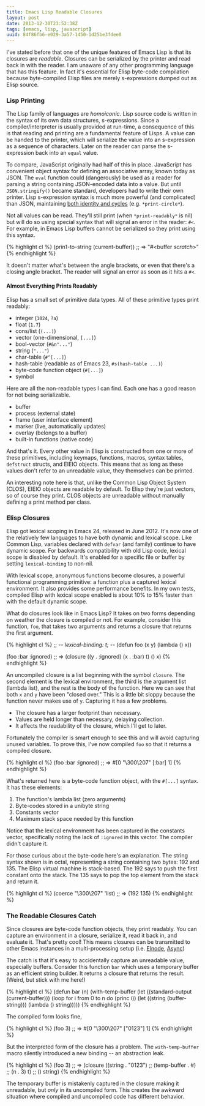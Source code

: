 ```yaml
---
title: Emacs Lisp Readable Closures
layout: post
date: 2013-12-30T23:52:38Z
tags: [emacs, lisp, javascript]
uuid: 84f86fb6-e029-3a57-1450-1d25be3fdee0
---
```


I've stated before that one of the unique features of Emacs Lisp is
that its closures are *readable*. Closures can be serialized by the
printer and read back in with the reader. I am unaware of any other
programming language that has this feature. In fact it's essential for
Elisp byte-code compilation because byte-compiled Elisp files are
merely s-expressions dumped out as Elisp source.

### Lisp Printing

The Lisp family of languages are *homoiconic*. Lisp source code is
written in the syntax of its own data structures, s-expressions. Since
a compiler/interpreter is usually provided at run-time, a consequence
of this is that reading and printing are a fundamental feature of
Lisps. A value can be handed to the printer, which will serialize the
value into an s-expression as a sequence of characters. Later on the
reader can parse the s-expression back into an `equal` value.

To compare, JavaScript originally had half of this in place.
JavaScript has convenient object syntax for defining an associative
array, known today as JSON. The `eval` function could (dangerously) be
used as a reader for parsing a string containing JSON-encoded data
into a value. But until `JSON.stringify()` became standard, developers
had to write their own printer. Lisp s-expression syntax is much more
powerful (and complicated) than JSON, maintaining
[both identity and cycles][print] (e.g. `*print-circle*`).

Not all values can be read. They'll still print (when `*print-readably*`
is nil) but will do so using special syntax that will signal an error
in the reader: `#<`. For example, in Emacs Lisp buffers cannot be
serialized so they print using this syntax.

{% highlight cl %}
(prin1-to-string (current-buffer))
;; => "#<buffer *scratch*>"
{% endhighlight %}

It doesn't matter what's between the angle brackets, or even that
there's a closing angle bracket. The reader will signal an error as
soon as it hits a `#<`.

#### Almost Everything Prints Readably

Elisp has a small set of primitive data types. All of these primitive
types print readably:

 * integer (`1024`, `?a`)
 * float (`1.7`)
 * cons/list (`(...)`)
 * vector (one-dimensional, `[...]`)
 * bool-vector (`#&n"..."`)
 * string (`"..."`)
 * char-table (`#^[...]`)
 * hash-table (readable as of Emacs 23, `#s(hash-table ...)`)
 * byte-code function object (`#[...]`)
 * symbol

Here are all the non-readable types I can find. Each one has a good
reason for not being serializable.

 * buffer
 * process (external state)
 * frame (user interface element)
 * marker (live, automatically updates)
 * overlay (belongs to a buffer)
 * built-in functions (native code)

And that's it. Every other value in Elisp is constructed from one or
more of these primitives, including keymaps, functions, macros, syntax
tables, `defstruct` structs, and EIEIO objects. This means that as
long as these values don't refer to an unreadable value, they
themselves can be printed.

An interesting note here is that, unlike the Common Lisp Object System
(CLOS), EIEIO objects are readable by default. To Elisp they're just
vectors, so of course they print. CLOS objects are unreadable without
manually defining a print method per class.

### Elisp Closures

Elisp got lexical scoping in Emacs 24, released in June 2012. It's now
one of the relatively few languages to have both dynamic and lexical
scope. Like Common Lisp, variables declared with `defvar` (and family)
continue to have dynamic scope. For backwards compatibility with old
Lisp code, lexical scope is disabled by default. It's enabled for a
specific file or buffer by setting `lexical-binding` to non-nil.

With lexical scope, anonymous functions become closures, a powerful
functional programming primitive: a function plus a captured lexical
environment. It also provides some performance benefits. In my own
tests, compiled Elisp with lexical scope enabled is about 10% to 15%
faster than with the default dynamic scope.

What do closures look like in Emacs Lisp? It takes on two forms
depending on weather the closure is compiled or not. For example,
consider this function, `foo`, that takes two arguments and returns a
closure that returns the first argument.

{% highlight cl %}
;; -*- lexical-binding: t; -*-
(defun foo (x y)
  (lambda () x))

(foo :bar :ignored)
;; => (closure ((y . :ignored) (x . :bar) t) () x)
{% endhighlight %}

An uncompiled closure is a list beginning with the symbol `closure`.
The second element is the lexical environment, the third is the
argument list (lambda list), and the rest is the body of the function.
Here we can see that both `x` and `y` have been "closed over." This is
a little bit sloppy because the function never makes use of `y`.
Capturing it has a few problems.

 * The closure has a larger footprint than necessary.
 * Values are held longer than necessary, delaying collection.
 * It affects the readability of the closure, which I'll get to later.

Fortunately the compiler is smart enough to see this and will avoid
capturing unused variables. To prove this, I've now compiled `foo` so
that it returns a compiled closure.

{% highlight cl %}
(foo :bar :ignored)
;; => #[0 "\300\207" [:bar] 1]
{% endhighlight %}

What's returned here is a byte-code function object, with the `#[...]`
syntax. It has these elements:

 1. The function's lambda list (zero arguments)
 2. Byte-codes stored in a unibyte string
 3. Constants vector
 4. Maximum stack space needed by this function

Notice that the lexical environment has been captured in the constants
vector, specifically noting the lack of `:ignored` in this vector. The
compiler didn't capture it.

For those curious about the byte-code here's an explanation. The
string syntax shown is in octal, representing a string containing two
bytes: 192 and 135. The Elisp virtual machine is stack-based. The 192
says to push the first constant onto the stack. The 135 says to pop
the top element from the stack and return it.

{% highlight cl %}
(coerce "\300\207" 'list)
;; => (192 135)
{% endhighlight %}

### The Readable Closures Catch

Since closures are byte-code function objects, they print readably.
You can capture an environment in a closure, serialize it, read it
back in, and evaluate it. That's pretty cool! This means closures can
be transmitted to other Emacs instances in a multi-processing setup
(i.e. [Elnode][elnode], [Async][async])

The catch is that it's easy to accidentally capture an unreadable
value, especially buffers. Consider this function `bar` which uses a
temporary buffer as an efficient string builder. It returns a closure
that returns the result. (Weird, but stick with me here!)

{% highlight cl %}
(defun bar (n)
  (with-temp-buffer
    (let ((standard-output (current-buffer)))
      (loop for i from 0 to n do (princ i))
      (let ((string (buffer-string)))
        (lambda () string)))))
{% endhighlight %}

The compiled form looks fine,

{% highlight cl %}
(foo 3)
;; => #[0 "\300\207" ["0123"] 1]
{% endhighlight %}

But the interpreted form of the closure has a problem. The
`with-temp-buffer` macro silently introduced a new binding -- an
abstraction leak.

{% highlight cl %}
(foo 3)
;; => (closure ((string . "0123")
;;              (temp-buffer . #<killed buffer>)
;;              (n . 3) t)
;;      () string)
{% endhighlight %}

The temporary buffer is mistakenly captured in the closure making it
unreadable, but *only* in its uncompiled form. This creates the
awkward situation where compiled and uncompiled code has different
behavior.


[print]: /blog/2013/03/28/
[async]: https://github.com/jwiegley/emacs-async
[elnode]: https://github.com/nicferrier/elnode
